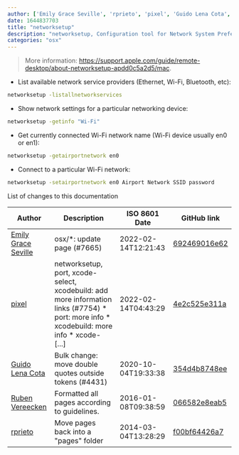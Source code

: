 ```yaml
---
author: ['Emily Grace Seville', 'rprieto', 'pixel', 'Guido Lena Cota', 'Ruben Vereecken']
date: 1644837703
title: "networksetup"
description: "networksetup, Configuration tool for Network System Preferences."
categories: "osx"
---
```

> More information: <https://support.apple.com/guide/remote-desktop/about-networksetup-apdd0c5a2d5/mac>.

- List available network service providers (Ethernet, Wi-Fi, Bluetooth, etc):

```bash
networksetup -listallnetworkservices
```

- Show network settings for a particular networking device:

```bash
networksetup -getinfo "Wi-Fi"
```

- Get currently connected Wi-Fi network name (Wi-Fi device usually en0 or en1):

```bash
networksetup -getairportnetwork en0
```

- Connect to a particular Wi-Fi network:

```bash
networksetup -setairportnetwork en0 Airport Network SSID password
```
List of changes to this documentation


Author | Description | ISO 8601 Date | GitHub link
------|-----|-----|-----
[Emily Grace Seville](mailto:emilyseville7cf@gmail.com) | osx/*: update page (#7665) | 2022-02-14T12:21:43 | [692469016e62](https://github.com/tldr-pages/tldr/commit/692469016e62d4410ec92a8f29272e447046a0d2)
[pixel](mailto:chrissx@chrissx.de) | networksetup, port, xcode-select, xcodebuild: add more information links (#7754) * port: more info * xcodebuild: more info * xcode- [...] | 2022-02-14T04:43:29 | [4e2c525e311a](https://github.com/tldr-pages/tldr/commit/4e2c525e311a327155c32b467b5ff24b8df22318)
[Guido Lena Cota](mailto:guido.lenacota@kreuzwerker.de) | Bulk change: move double quotes outside tokens (#4431) | 2020-10-04T19:33:38 | [354d4b8748ee](https://github.com/tldr-pages/tldr/commit/354d4b8748ee58813dd6830ced7c3b11067255d7)
[Ruben Vereecken](mailto:rubenvereecken@gmail.com) | Formatted all pages according to guidelines. | 2016-01-08T09:38:59 | [066582e8eab5](https://github.com/tldr-pages/tldr/commit/066582e8eab57bce9861cc8d379e158d61f1cc95)
[rprieto](mailto:choicesmade@gmail.com) | Move pages back into a "pages" folder | 2014-03-04T13:28:29 | [f00bf64426a7](https://github.com/tldr-pages/tldr/commit/f00bf64426a792ee3aac792f9c0aec3f8b1eaa7d)


